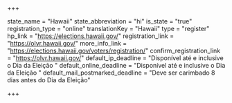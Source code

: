 +++

state_name = "Hawaii"
state_abbreviation = "hi"
is_state = "true"
registration_type = "online"
translationKey = "Hawaii"
type = "register"
hp_link = "https://elections.hawaii.gov/"
registration_link = "https://olvr.hawaii.gov/"
more_info_link = "https://elections.hawaii.gov/voters/registration/"
confirm_registration_link = "https://olvr.hawaii.gov/"
default_ip_deadline = "Disponível até e inclusive o Dia da Eleição "
default_online_deadline = "Disponível até e inclusive o Dia da Eleição "
default_mail_postmarked_deadline = "Deve ser carimbado 8 dias antes do Dia da Eleição"

+++